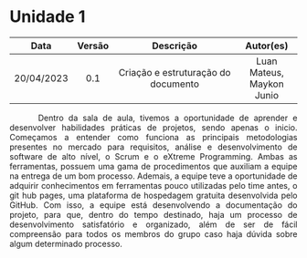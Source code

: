 # Unidade 1

|    Data    | Versão |              Descrição              |                                Autor(es)                                 |
| :--------: | :----: | :---------------------------------: | :----------------------------------------------------------------------: |
| 20/04/2023 |  0.1   | Criação e estruturação do documento |Luan Mateus, </br> Maykon Junio |

<p style="text-indent: 50px;text-align: justify;">Dentro da sala de aula, tivemos  a oportunidade de aprender e desenvolver habilidades práticas de projetos, sendo apenas o inicio. Começamos a entender como funciona as principais metodologias presentes no mercado para requisitos, análise e
desenvolvimento de software de alto nível, o Scrum e o eXtreme Programming. Ambas as ferramentas, possuem uma gama de procedimentos que auxiliam a equipe na entrega de um bom processo.
Ademais, a equipe teve a oportunidade de adquirir conhecimentos em ferramentas pouco utilizadas pelo time antes, o git hub pages, uma plataforma de hospedagem gratuita desenvolvida pelo GitHub. Com isso, a equipe está desenvolvendo a documentação do projeto, para que, dentro do tempo destinado, haja um processo de desenvolvimento satisfatório e organizado, além de ser de fácil compreensão para todos os membros do grupo caso haja dúvida sobre algum determinado processo.
 </p>
